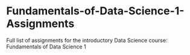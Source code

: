 # Fundamentals-of-Data-Science-1-Assignments
Full list of assignments for the introductory Data Science course: Fundamentals of Data Science 1
